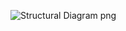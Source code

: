![Structural Diagram png](https://user-images.githubusercontent.com/98817564/155708182-e6d42400-87e7-477b-9a0f-4ceb55d9f581.jpg)



